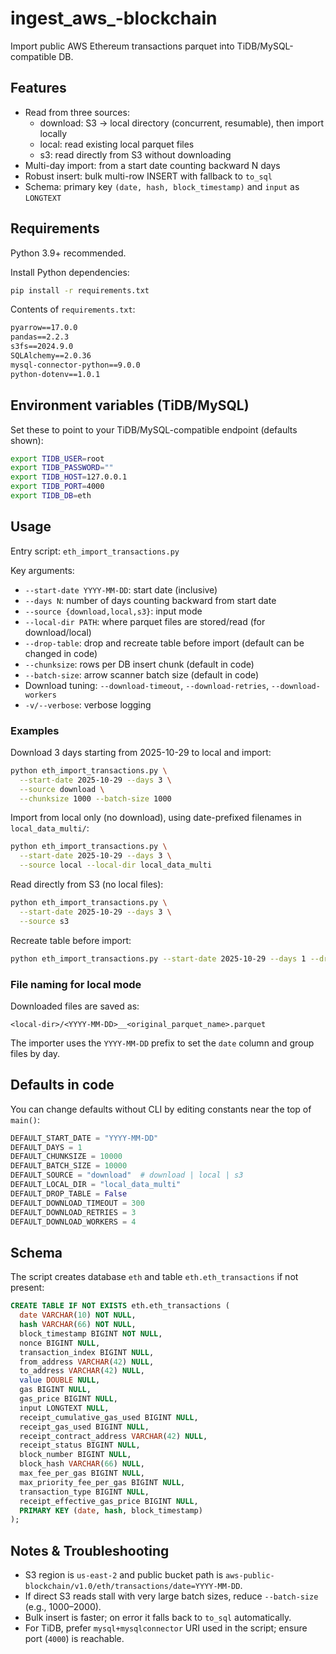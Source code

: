 # ingest_aws_-blockchain

Import public AWS Ethereum transactions parquet into TiDB/MySQL-compatible DB.

## Features

- Read from three sources:
  - download: S3 → local directory (concurrent, resumable), then import locally
  - local: read existing local parquet files
  - s3: read directly from S3 without downloading
- Multi-day import: from a start date counting backward N days
- Robust insert: bulk multi-row INSERT with fallback to `to_sql`
- Schema: primary key `(date, hash, block_timestamp)` and `input` as `LONGTEXT`

## Requirements

Python 3.9+ recommended.

Install Python dependencies:

```bash
pip install -r requirements.txt
```

Contents of `requirements.txt`:

```txt
pyarrow==17.0.0
pandas==2.2.3
s3fs==2024.9.0
SQLAlchemy==2.0.36
mysql-connector-python==9.0.0
python-dotenv==1.0.1
```

## Environment variables (TiDB/MySQL)

Set these to point to your TiDB/MySQL-compatible endpoint (defaults shown):

```bash
export TIDB_USER=root
export TIDB_PASSWORD=""
export TIDB_HOST=127.0.0.1
export TIDB_PORT=4000
export TIDB_DB=eth
```

## Usage

Entry script: `eth_import_transactions.py`

Key arguments:

- `--start-date YYYY-MM-DD`: start date (inclusive)
- `--days N`: number of days counting backward from start date
- `--source {download,local,s3}`: input mode
- `--local-dir PATH`: where parquet files are stored/read (for download/local)
- `--drop-table`: drop and recreate table before import (default can be changed in code)
- `--chunksize`: rows per DB insert chunk (default in code)
- `--batch-size`: arrow scanner batch size (default in code)
- Download tuning: `--download-timeout`, `--download-retries`, `--download-workers`
- `-v/--verbose`: verbose logging

### Examples

Download 3 days starting from 2025-10-29 to local and import:

```bash
python eth_import_transactions.py \
  --start-date 2025-10-29 --days 3 \
  --source download \
  --chunksize 1000 --batch-size 1000
```

Import from local only (no download), using date-prefixed filenames in `local_data_multi/`:

```bash
python eth_import_transactions.py \
  --start-date 2025-10-29 --days 3 \
  --source local --local-dir local_data_multi
```

Read directly from S3 (no local files):

```bash
python eth_import_transactions.py \
  --start-date 2025-10-29 --days 3 \
  --source s3
```

Recreate table before import:

```bash
python eth_import_transactions.py --start-date 2025-10-29 --days 1 --drop-table
```

### File naming for local mode

Downloaded files are saved as:

```
<local-dir>/<YYYY-MM-DD>__<original_parquet_name>.parquet
```

The importer uses the `YYYY-MM-DD` prefix to set the `date` column and group files by day.

## Defaults in code

You can change defaults without CLI by editing constants near the top of `main()`:

```python
DEFAULT_START_DATE = "YYYY-MM-DD"
DEFAULT_DAYS = 1
DEFAULT_CHUNKSIZE = 10000
DEFAULT_BATCH_SIZE = 10000
DEFAULT_SOURCE = "download"  # download | local | s3
DEFAULT_LOCAL_DIR = "local_data_multi"
DEFAULT_DROP_TABLE = False
DEFAULT_DOWNLOAD_TIMEOUT = 300
DEFAULT_DOWNLOAD_RETRIES = 3
DEFAULT_DOWNLOAD_WORKERS = 4
```

## Schema

The script creates database `eth` and table `eth.eth_transactions` if not present:

```sql
CREATE TABLE IF NOT EXISTS eth.eth_transactions (
  date VARCHAR(10) NOT NULL,
  hash VARCHAR(66) NOT NULL,
  block_timestamp BIGINT NOT NULL,
  nonce BIGINT NULL,
  transaction_index BIGINT NULL,
  from_address VARCHAR(42) NULL,
  to_address VARCHAR(42) NULL,
  value DOUBLE NULL,
  gas BIGINT NULL,
  gas_price BIGINT NULL,
  input LONGTEXT NULL,
  receipt_cumulative_gas_used BIGINT NULL,
  receipt_gas_used BIGINT NULL,
  receipt_contract_address VARCHAR(42) NULL,
  receipt_status BIGINT NULL,
  block_number BIGINT NULL,
  block_hash VARCHAR(66) NULL,
  max_fee_per_gas BIGINT NULL,
  max_priority_fee_per_gas BIGINT NULL,
  transaction_type BIGINT NULL,
  receipt_effective_gas_price BIGINT NULL,
  PRIMARY KEY (date, hash, block_timestamp)
);
```

## Notes & Troubleshooting

- S3 region is `us-east-2` and public bucket path is `aws-public-blockchain/v1.0/eth/transactions/date=YYYY-MM-DD`.
- If direct S3 reads stall with very large batch sizes, reduce `--batch-size` (e.g., 1000–2000).
- Bulk insert is faster; on error it falls back to `to_sql` automatically.
- For TiDB, prefer `mysql+mysqlconnector` URI used in the script; ensure port (`4000`) is reachable.


